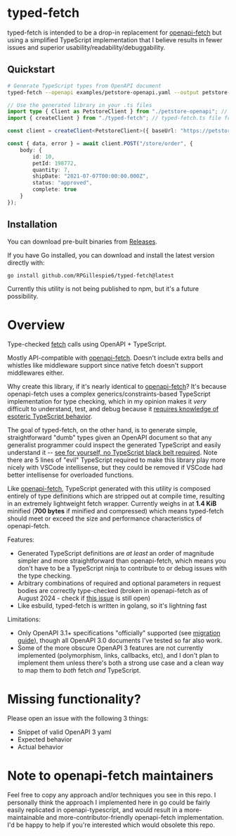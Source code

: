 # typed-fetch

typed-fetch is intended to be a drop-in replacement for [openapi-fetch](https://github.com/openapi-ts/openapi-typescript) but using a simplified TypeScript implementation that I believe results in fewer issues and superior usability/readability/debuggability.

## Quickstart

```bash
# Generate TypeScript types from OpenAPI document
typed-fetch --openapi examples/petstore-openapi.yaml --output petstore-openapi.d.ts
```

```ts
// Use the generated library in your .ts files
import type { Client as PetstoreClient } from "./petstore-openapi"; // petstore-openapi.d.ts
import { createClient } from "./typed-fetch"; // typed-fetch.ts file from root of this repo

const client = createClient<PetstoreClient>({ baseUrl: "https://petstore.swagger.io/v2" });

const { data, error } = await client.POST("/store/order", {
    body: {
        id: 10,
        petId: 198772,
        quantity: 7,
        shipDate: "2021-07-07T00:00:00.000Z",
        status: "approved",
        complete: true
    }
});
```

## Installation

You can download pre-built binaries from [Releases](https://github.com/RPGillespie6/typed-fetch/releases).

If you have Go installed, you can download and install the latest version directly with:

```bash
go install github.com/RPGillespie6/typed-fetch@latest
```

Currently this utility is not being published to npm, but it's a future possibility.

# Overview

Type-checked [fetch](https://developer.mozilla.org/en-US/docs/Web/API/Fetch_API/Using_Fetch) calls using OpenAPI + TypeScript.

Mostly API-compatible with [openapi-fetch](https://github.com/openapi-ts/openapi-typescript). Doesn't include extra bells and whistles like middleware support since native fetch doesn't support middlewares either.

Why create this library, if it's nearly identical to [openapi-fetch](https://github.com/openapi-ts/openapi-typescript)? It's because openapi-fetch uses a complex generics/constraints-based TypeScript implementation for type checking, which in my opinion makes it *very* difficult to understand, test, and debug because it [requires knowledge of esoteric TypeScript behavior](https://github.com/openapi-ts/openapi-typescript/issues/1778#issuecomment-2276217668). 

The goal of typed-fetch, on the other hand, is to generate simple, straightforward "dumb" types given an OpenAPI document so that any generalist programmer could inspect the generated TypeScript and easily understand it -- [see for yourself, no TypeScript black belt required](examples/petstore-openapi.d.ts). Note there are 5 lines of "evil" TypeScript required to make this library play more nicely with VSCode intellisense, but they could be removed if VSCode had better intellisense for overloaded functions.

Like [openapi-fetch](https://github.com/openapi-ts/openapi-typescript), TypeScript generated with this utility is composed entirely of type definitions which are stripped out at compile time, resulting in an extremely lightweight fetch wrapper. Currently weighs in at **1.4 KiB** minified (**700 bytes** if minified and compressed) which means typed-fetch should meet or exceed the size and performance characteristics of openapi-fetch.

Features:
- Generated TypeScript definitions are *at least* an order of magnitude simpler and more straightforward than openapi-fetch, which means you don't have to be a TypeScript ninja to contribute to or debug issues with the type checking.
- Arbitrary combinations of required and optional parameters in request bodies are correctly type-checked (broken in openapi-fetch as of August 2024 - check if [this issue](https://github.com/openapi-ts/openapi-typescript/issues/1769) is still open)
- Like esbuild, typed-fetch is written in golang, so it's lightning fast

Limitations:
- Only OpenAPI 3.1+ specifications "officially" supported (see [migration guide](https://www.openapis.org/blog/2021/02/16/migrating-from-openapi-3-0-to-3-1-0)), though all OpenAPI 3.0 documents I've tested so far also work.
- Some of the more obscure OpenAPI 3 features are not currently implemented (polymorphism, links, callbacks, etc), and I don't plan to implement them unless there's both a strong use case and a clean way to map them to *both* fetch *and* TypeScript.

# Missing functionality?

Please open an issue with the following 3 things:
- Snippet of valid OpenAPI 3 yaml
- Expected behavior
- Actual behavior

# Note to openapi-fetch maintainers

Feel free to copy any approach and/or techniques you see in this repo. I personally think the approach I implemented here in go could be fairly easily replicated in openapi-typescript, and would result in a more-maintainable and more-contributor-friendly openapi-fetch implementation. I'd be happy to help if you're interested which would obsolete this repo.